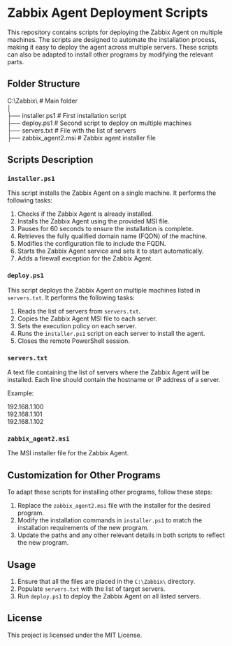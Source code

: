 # Zabbix Agent Deployment Scripts

This repository contains scripts for deploying the Zabbix Agent on multiple machines. The scripts are designed to automate the installation process, making it easy to deploy the agent across multiple servers. These scripts can also be adapted to install other programs by modifying the relevant parts.

## Folder Structure

C:\Zabbix\            # Main folder  
│  
├── installer.ps1     # First installation script  
├── deploy.ps1        # Second script to deploy on multiple machines  
├── servers.txt       # File with the list of servers  
├── zabbix_agent2.msi # Zabbix agent installer file  

## Scripts Description

### `installer.ps1`

This script installs the Zabbix Agent on a single machine. It performs the following tasks:
1. Checks if the Zabbix Agent is already installed.
2. Installs the Zabbix Agent using the provided MSI file.
3. Pauses for 60 seconds to ensure the installation is complete.
4. Retrieves the fully qualified domain name (FQDN) of the machine.
5. Modifies the configuration file to include the FQDN.
6. Starts the Zabbix Agent service and sets it to start automatically.
7. Adds a firewall exception for the Zabbix Agent.

### `deploy.ps1`

This script deploys the Zabbix Agent on multiple machines listed in `servers.txt`. It performs the following tasks:
1. Reads the list of servers from `servers.txt`.
2. Copies the Zabbix Agent MSI file to each server.
3. Sets the execution policy on each server.
4. Runs the `installer.ps1` script on each server to install the agent.
5. Closes the remote PowerShell session.

### `servers.txt`

A text file containing the list of servers where the Zabbix Agent will be installed. Each line should contain the hostname or IP address of a server.

Example:

192.168.1.100  
192.168.1.101  
192.168.1.102  

### `zabbix_agent2.msi`

The MSI installer file for the Zabbix Agent.

## Customization for Other Programs

To adapt these scripts for installing other programs, follow these steps:
1. Replace the `zabbix_agent2.msi` file with the installer for the desired program.
2. Modify the installation commands in `installer.ps1` to match the installation requirements of the new program.
3. Update the paths and any other relevant details in both scripts to reflect the new program.

## Usage

1. Ensure that all the files are placed in the `C:\Zabbix\` directory.
2. Populate `servers.txt` with the list of target servers.
3. Run `deploy.ps1` to deploy the Zabbix Agent on all listed servers.

## License

This project is licensed under the MIT License.
